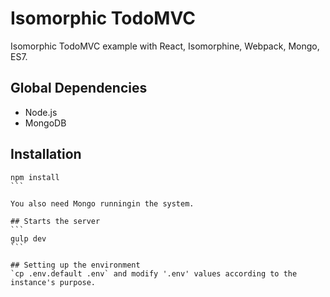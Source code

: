 # Isomorphic TodoMVC

Isomorphic TodoMVC example with React, Isomorphine, Webpack, Mongo, ES7.

## Global Dependencies
* Node.js
* MongoDB

## Installation
````
npm install
```

You also need Mongo runningin the system.

## Starts the server
```
gulp dev
```

## Setting up the environment
`cp .env.default .env` and modify '.env' values according to the instance's purpose.
